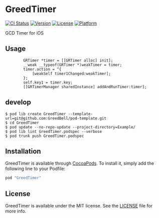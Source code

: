 # GreedTimer

[![CI Status](http://img.shields.io/travis/greedlab/GreedTimer.svg?style=flat)](https://travis-ci.org/greedlab/GreedTimer)
[![Version](https://img.shields.io/cocoapods/v/GreedTimer.svg?style=flat)](http://cocoapods.org/pods/GreedTimer)
[![License](https://img.shields.io/cocoapods/l/GreedTimer.svg?style=flat)](http://cocoapods.org/pods/GreedTimer)
[![Platform](https://img.shields.io/cocoapods/p/GreedTimer.svg?style=flat)](http://cocoapods.org/pods/GreedTimer)

GCD Timer for iOS

## Usage

```objc
        GRTimer *timer = [[GRTimer alloc] init];
        __weak __typeof(GRTimer *)weakTimer = timer;
        timer.action = ^{
            [weakSelf timer1Changed:weakTimer];
        };
        self.key1 = timer.key;
        [[GRTimerManager sharedInstance] addAndRunTimer:timer];
```

## develop

```shell
$ pod lib create GreedTimer --template-url=git@github.com:GreedBell/pod-template.git
$ cd GreedTimer
$ pod update --no-repo-update --project-directory=Example/
$ pod lib lint GreedTimer.podspec --verbose
$ pod trunk push GreedTimer.podspec
```

## Installation

GreedTimer is available through [CocoaPods](http://cocoapods.org). To install
it, simply add the following line to your Podfile:

```ruby
pod "GreedTimer"
```

## License

GreedTimer is available under the MIT license. See the [LICENSE](LICENSE) file for more info.
